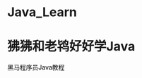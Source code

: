 # Java_Learn
<h1>狒狒和老鸨好好学Java</h1>

<a href="https://www.bilibili.com/video/BV17F411T7Ao?t=10.0" style="text-decoration: none" target="_blank">
        <span style="color: black; ">黑马程序员Java教程</span>
    </a>
